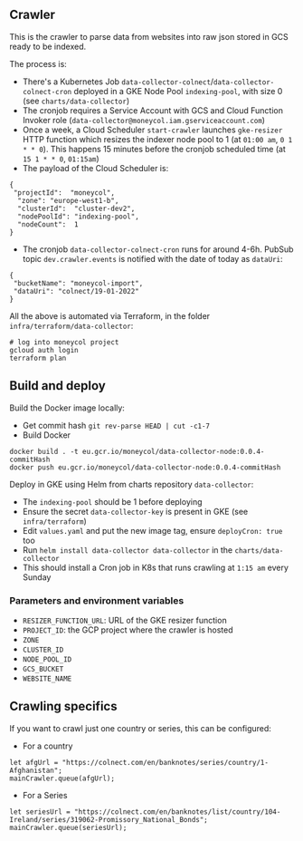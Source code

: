 ## Crawler 

This is the crawler to parse data from websites into raw json stored in GCS ready to be indexed.


The process is:

- There's a Kubernetes Job `data-collector-colnect`/`data-collector-colnect-cron` deployed in a GKE Node Pool `indexing-pool`, with size 0 (see `charts/data-collector`)
- The cronjob requires a Service Account with GCS and Cloud Function Invoker role (`data-collector@moneycol.iam.gserviceaccount.com`)
- Once a week, a Cloud Scheduler `start-crawler` launches `gke-resizer` HTTP function which resizes the indexer node pool to 1 (at `01:00 am`, `0 1 * * 0`). This happens 15 minutes before the cronjob scheduled time (at `15 1 * * 0`, `01:15am`)
- The payload of the Cloud Scheduler is:
```
{
 "projectId":  "moneycol",
  "zone": "europe-west1-b",
  "clusterId":  "cluster-dev2",
  "nodePoolId": "indexing-pool",
  "nodeCount":  1
}
```
- The cronjob `data-collector-colnect-cron` runs for around 4-6h. PubSub topic `dev.crawler.events` is notified with the date of today as `dataUri`:
```
{
 "bucketName": "moneycol-import",
 "dataUri": "colnect/19-01-2022"
}
```

All the above is automated via Terraform, in the folder `infra/terraform/data-collector`:

```
# log into moneycol project
gcloud auth login
terraform plan
```

## Build and deploy

Build the Docker image locally:

- Get commit hash `git rev-parse HEAD | cut -c1-7`
- Build Docker
```
docker build . -t eu.gcr.io/moneycol/data-collector-node:0.0.4-commitHash
docker push eu.gcr.io/moneycol/data-collector-node:0.0.4-commitHash
```

Deploy in GKE using Helm from charts repository `data-collector`:

- The `indexing-pool` should be 1 before deploying
- Ensure the secret `data-collector-key` is present in GKE (see `infra/terraform`)
- Edit `values.yaml` and put the new image tag, ensure `deployCron: true` too
- Run `helm install data-collector data-collector` in the `charts/data-collector`
- This should install a Cron job in K8s that runs crawling at `1:15 am` every Sunday


### Parameters and environment variables

- `RESIZER_FUNCTION_URL`: URL of the GKE resizer function
- `PROJECT_ID`: the GCP project where the crawler is hosted
- `ZONE`
- `CLUSTER_ID` 
- `NODE_POOL_ID` 
- `GCS_BUCKET`
- `WEBSITE_NAME`

## Crawling specifics

If you want to crawl just one country or series, this can be configured:

- For a country

```
let afgUrl = "https://colnect.com/en/banknotes/series/country/1-Afghanistan";
mainCrawler.queue(afgUrl);
```

- For a Series
```
let seriesUrl = "https://colnect.com/en/banknotes/list/country/104-Ireland/series/319062-Promissory_National_Bonds";
mainCrawler.queue(seriesUrl);
```
